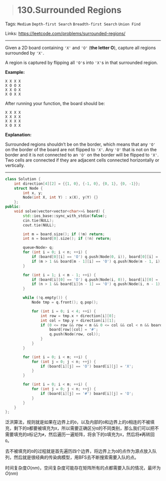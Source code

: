 > # 130.Surrounded Regions

Tags: `Medium` `Depth-first Search` `Breadth-first Search` `Union Find`

Links: https://leetcode.com/problems/surrounded-regions/

-------

Given a 2D board containing `'X'` and `'O'` (**the letter O**), capture all regions surrounded by `'X'`.

A region is captured by flipping all `'O'`s into `'X'`s in that surrounded region.

**Example:**

```
X X X X
X O O X
X X O X
X O X X
```

After running your function, the board should be:

```
X X X X
X X X X
X X X X
X O X X
```

**Explanation:**

Surrounded regions shouldn’t be on the border, which means that any `'O'` on the border of the board are not flipped to `'X'`. Any `'O'` that is not on the border and it is not connected to an `'O'` on the border will be flipped to `'X'`. Two cells are connected if they are adjacent cells connected horizontally or vertically.

-------

```c++
class Solution {
    int direction[4][2] = {{1, 0}, {-1, 0}, {0, 1}, {0, -1}};
    struct Node {
        int x, y;
        Node(int X, int Y) : x(X), y(Y) {}
    };
public:
    void solve(vector<vector<char>>& board) {
        std::ios_base::sync_with_stdio(false);
		cin.tie(NULL);
		cout.tie(NULL);

        int m = board.size(); if (!m) return;
        int n = board[0].size(); if (!n) return;

        queue<Node> q;
        for (int i = 0; i < n; ++i) {
            if (board[0][i] == 'O') q.push(Node(0, i)), board[0][i] = '#';
            if (m > 1 && board[m - 1][i] == 'O') q.push(Node(m - 1, i)), board[m - 1][i] = '#';
        }

        for (int i = 1; i < m - 1; ++i) {
            if (board[i][0] == 'O') q.push(Node(i, 0)), board[i][0] = '#';
            if (n > 1 && board[i][n - 1] == 'O') q.push(Node(i, n - 1)), board[i][n - 1] = '#';
        }

        while (!q.empty()) {
            Node tmp = q.front(); q.pop();

            for (int i = 0; i < 4; ++i) {
                int row = tmp.x + direction[i][0];
                int col = tmp.y + direction[i][1];
                if (0 <= row && row < m && 0 <= col && col < n && board[row][col] == 'O') {
                    board[row][col] = '#';
                    q.push(Node(row, col));
                }
            }
        }

        for (int i = 0; i < m; ++i) {
            for (int j = 0; j < n; ++j) {
                if (board[i][j] == 'O') board[i][j] = 'X';
            }
        }

        for (int i = 0; i < m; ++i) {
            for (int j = 0; j < n; ++j) {
                if (board[i][j] == '#') board[i][j] = 'O';
            }
        }
    }
};
```

泛洪算法，规则就是如果在边界上的`O`，以及内部的`O`和边界上的`O`相连的不被填充，剩下的`O`都要被填充为`X`，所以需要正确区分`O`的不同类别，那么我们可以把不需要填充的`O`标记为`#`，然后遍历一遍矩阵，将余下的`O`填充为`X`，然后将`#`再转回`O`。

去不被填充的`O`的过程就是首先遍历四个边界，将边界上为`O`的点作为源点放入队列，然后就是很经典的传染病模型，用BFS去不断搜索需要入队的点。

时间复杂度$O(nm)$，空间复杂度可能存在矩阵所有的点都需要入队的情况，最坏为$O(nm)$